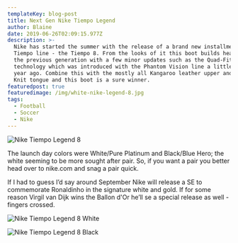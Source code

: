 ```yaml
---
templateKey: blog-post
title: Next Gen Nike Tiempo Legend
author: Blaine
date: 2019-06-26T02:09:15.977Z
description: >-
  Nike has started the summer with the release of a brand new installment in the
  Tiempo line - the Tiempo 8. From the looks of it this boot builds heavily off
  the previous generation with a few minor updates such as the Quad-Fit
  technology which was introduced with the Phantom Vision line a little under a
  year ago. Combine this with the mostly all Kangaroo leather upper and a Fly
  Knit tongue and this boot is a sure winner. 
featuredpost: true
featuredimage: /img/white-nike-legend-8.jpg
tags:
  - Football
  - Soccer
  - Nike
---
```

![Nike Tiempo Legend 8](/img/tiempo-legend-8-elite-fg-firm-ground-soccer-cleat-dvvx1d.jpg "Nike Tiempo Legend 8")

The launch day colors were White/Pure Platinum and Black/Blue Hero; the white seeming to be more sought after pair. So, if you want a pair you better head over to nike.com and snag a pair quick. 

If I had to guess I’d say around September Nike will release a SE to commemorate Ronaldinho in the signature white and gold. If for some reason Virgil van Dijk wins the Ballon d'Or he’ll se a special release as well - fingers crossed. 

![Nike Tiempo Legend 8 White](/img/tiempo-8-3.jpg "Nike Tiempo Legend 8 White")

![Nike Tiempo Legend 8 Black](/img/tiempo-8-2.jpg "Nike Tiempo Legend 8 Black")
